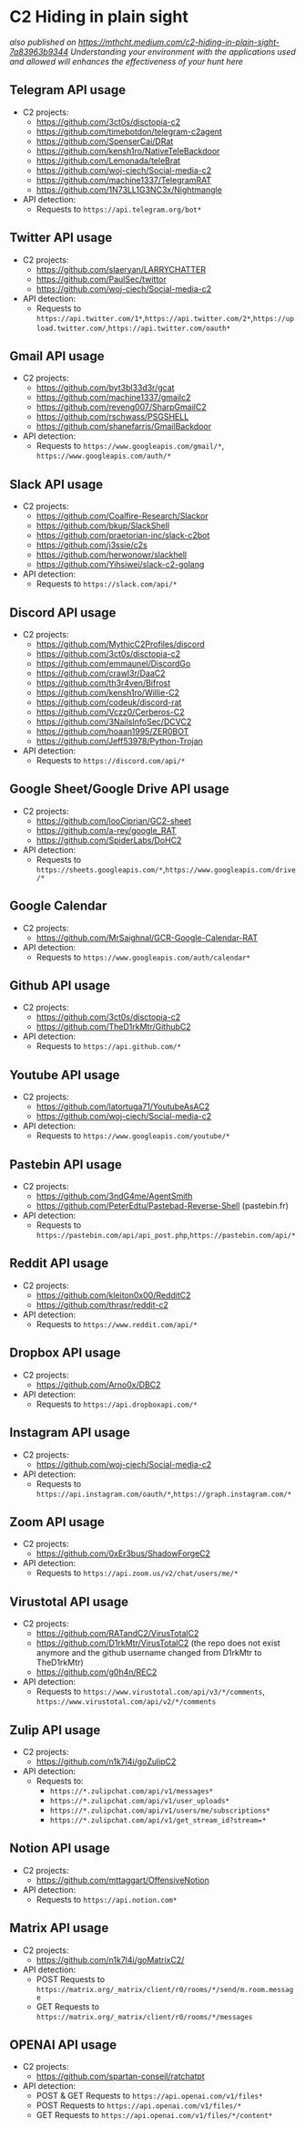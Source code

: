 # C2 Hiding in plain sight
*also published on https://mthcht.medium.com/c2-hiding-in-plain-sight-7a83963b9344*
*Understanding your environment with the applications used and allowed will enhances the effectiveness of your hunt here*

## Telegram API usage
  - C2 projects: 
    - https://github.com/3ct0s/disctopia-c2
    - https://github.com/timebotdon/telegram-c2agent
    - https://github.com/SpenserCai/DRat
    - https://github.com/kensh1ro/NativeTeleBackdoor
    - https://github.com/Lemonada/teleBrat
    - https://github.com/woj-ciech/Social-media-c2
    - https://github.com/machine1337/TelegramRAT
    - https://github.com/1N73LL1G3NC3x/Nightmangle
  - API detection: 
    - Requests to `https://api.telegram.org/bot*`

## Twitter API usage
  - C2 projects:
    - https://github.com/slaeryan/LARRYCHATTER
    - https://github.com/PaulSec/twittor
    - https://github.com/woj-ciech/Social-media-c2
  - API detection: 
    - Requests to `https://api.twitter.com/1*`,`https://api.twitter.com/2*`,`https://upload.twitter.com/`,`https://api.twitter.com/oauth*` 
 
## Gmail API usage
  - C2 projects:
    - https://github.com/byt3bl33d3r/gcat
    - https://github.com/machine1337/gmailc2
    - https://github.com/reveng007/SharpGmailC2
    - https://github.com/rschwass/PSGSHELL
    - https://github.com/shanefarris/GmailBackdoor
  - API detection: 
    - Requests to `https://www.googleapis.com/gmail/*`, `https://www.googleapis.com/auth/*`
 
## Slack API usage
  - C2 projects:
    - https://github.com/Coalfire-Research/Slackor
    - https://github.com/bkup/SlackShell
    - https://github.com/praetorian-inc/slack-c2bot
    - https://github.com/j3ssie/c2s
    - https://github.com/herwonowr/slackhell
    - https://github.com/Yihsiwei/slack-c2-golang
  - API detection: 
    - Requests to `https://slack.com/api/*` 
  
## Discord API usage
  - C2 projects:
    - https://github.com/MythicC2Profiles/discord
    - https://github.com/3ct0s/disctopia-c2
    - https://github.com/emmaunel/DiscordGo
    - https://github.com/crawl3r/DaaC2
    - https://github.com/th3r4ven/Bifrost
    - https://github.com/kensh1ro/Willie-C2
    - https://github.com/codeuk/discord-rat
    - https://github.com/Vczz0/Cerberos-C2
    - https://github.com/3NailsInfoSec/DCVC2
    - https://github.com/hoaan1995/ZER0BOT
    - https://github.com/Jeff53978/Python-Trojan
  - API detection: 
    - Requests to `https://discord.com/api/*` 
  
## Google Sheet/Google Drive API usage
  - C2 projects:
    - https://github.com/looCiprian/GC2-sheet 
    - https://github.com/a-rey/google_RAT
    - https://github.com/SpiderLabs/DoHC2
  - API detection: 
    - Requests to `https://sheets.googleapis.com/*`,`https://www.googleapis.com/drive/*` 

## Google Calendar
- C2 projects:
  - https://github.com/MrSaighnal/GCR-Google-Calendar-RAT
- API detection:
  - Requests to `https://www.googleapis.com/auth/calendar*`

## Github API usage
  - C2 projects:
    - https://github.com/3ct0s/disctopia-c2
    - https://github.com/TheD1rkMtr/GithubC2
  - API detection: 
    - Requests to `https://api.github.com/*` 

## Youtube API usage
  - C2 projects:
    - https://github.com/latortuga71/YoutubeAsAC2 
    - https://github.com/woj-ciech/Social-media-c2
  - API detection: 
    - Requests to `https://www.googleapis.com/youtube/*`

## Pastebin API usage
  - C2 projects:
    - https://github.com/3ndG4me/AgentSmith
    - https://github.com/PeterEdtu/Pastebad-Reverse-Shell (pastebin.fr)
  - API detection: 
    - Requests to `https://pastebin.com/api/api_post.php`,`https://pastebin.com/api/*`

## Reddit API usage
  - C2 projects:
    - https://github.com/kleiton0x00/RedditC2
    - https://github.com/thrasr/reddit-c2
  - API detection: 
    - Requests to `https://www.reddit.com/api/*`

## Dropbox API usage
  - C2 projects:
    - https://github.com/Arno0x/DBC2
  - API detection:
    - Requests to `https://api.dropboxapi.com/*` 

## Instagram API usage
  - C2 projects:
    - https://github.com/woj-ciech/Social-media-c2
  - API detection: 
    - Requests to `https://api.instagram.com/oauth/*`,`https://graph.instagram.com/*`

## Zoom API usage
  - C2 projects:
    - https://github.com/0xEr3bus/ShadowForgeC2
  - API detection:
    - Requests to `https://api.zoom.us/v2/chat/users/me/*`  

## Virustotal API usage
  - C2 projects:
    - https://github.com/RATandC2/VirusTotalC2
    - https://github.com/D1rkMtr/VirusTotalC2 (the repo does not exist anymore and the github username changed from D1rkMtr to TheD1rkMtr)
    - https://github.com/g0h4n/REC2
  - API detection: 
    - Requests to `https://www.virustotal.com/api/v3/*/comments`, `https://www.virustotal.com/api/v2/*/comments`

## Zulip API usage
  - C2 projects:
    - https://github.com/n1k7l4i/goZulipC2
  - API detection:
    - Requests to:
      - `https://*.zulipchat.com/api/v1/messages*` 
      - `https://*.zulipchat.com/api/v1/user_uploads*`
      - `https://*.zulipchat.com/api/v1/users/me/subscriptions*`
      - `https://*.zulipchat.com/api/v1/get_stream_id?stream=*`

## Notion API usage
 - C2 projects:
   - https://github.com/mttaggart/OffensiveNotion
 - API detection:
   -  Requests to `https://api.notion.com*`
  
## Matrix API usage
- C2 projects:
  - https://github.com/n1k7l4i/goMatrixC2/
- API detection:
  - POST Requests to `https://matrix.org/_matrix/client/r0/rooms/*/send/m.room.message`
  - GET Requests to `https://matrix.org/_matrix/client/r0/rooms/*/messages`

## OPENAI API usage
- C2 projects:
  - https://github.com/spartan-conseil/ratchatpt
- API detection:
  - POST & GET Requests to `https://api.openai.com/v1/files*`
  - POST Requests to `https://api.openai.com/v1/files/*`
  - GET Requests to `https://api.openai.com/v1/files/*/content*`

